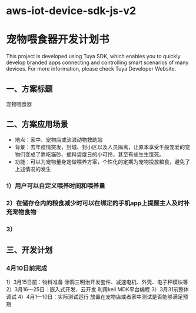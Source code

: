 # aws-iot-device-sdk-js-v2
# 宠物喂食器开发计划书

This project is developed using Tuya SDK, which enables you to quickly develop branded apps connecting and controlling smart scenarios of many devices.
For more information, please check Tuya Developer Website.


## 一、方案标题

宠物喂食器

## 二、方案应用场景

 * 地点：家中、宠物店或流浪动物救助站
*  背景：去年疫情突发，封城、封小区以及人员隔离，让原本享受千般宠爱的宠物们变成了靠吃猫砂、塑料袋度日的小可怜，甚至有些生生饿死。
 * 功能：可以为宠物量身定做喂养方案，个性化的定期为宠物投放粮食，避免了上述情况的发生
 ### 1）用户可以自定义喂养时间和喂养量
 ### 2）在储存仓内的粮食减少时可以在绑定的手机app上提醒主人及时补充宠物食物
 ### 3）

## 三、开发计划

### 4月10日前完成
1）3月15日前：物料准备
涂鸦三明治开发套件、减速电机、外壳、电子秤模块等
2）3月16—25日：嵌入式开发、云开发
利用keil MDK平台编程
3）3月31前整体调试
4）4月1—10日：实际测试运行
放置在宠物店或者家中测试是否能够满足预期

